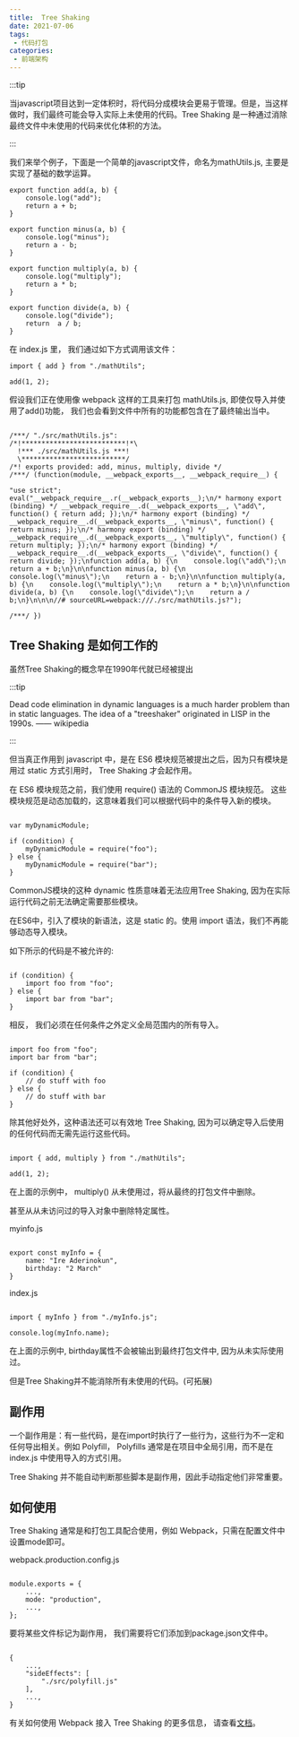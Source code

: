 ```yaml
---
title:  Tree Shaking
date: 2021-07-06
tags:
 - 代码打包
categories:
 - 前端架构
---
```


:::tip

当javascript项目达到一定体积时，将代码分成模块会更易于管理。但是，当这样做时，我们最终可能会导入实际上未使用的代码。Tree Shaking 是一种通过消除最终文件中未使用的代码来优化体积的方法。

:::

我们来举个例子，下面是一个简单的javascript文件，命名为mathUtils.js, 主要是实现了基础的数学运算。

```
export function add(a, b) {
    console.log("add");
    return a + b;
}

export function minus(a, b) {
    console.log("minus");
    return a - b;
}

export function multiply(a, b) {
    console.log("multiply");
    return a * b;
}

export function divide(a, b) {
    console.log("divide");
    return  a / b;
}

```

在 index.js 里， 我们通过如下方式调用该文件：

```
import { add } from "./mathUtils";

add(1, 2);

```

假设我们正在使用像 webpack 这样的工具来打包 mathUtils.js, 即使仅导入并使用了add()功能， 我们也会看到文件中所有的功能都包含在了最终输出当中。

```

/***/ "./src/mathUtils.js":
/*!**************************!*\
  !*** ./src/mathUtils.js ***!
  \**************************/
/*! exports provided: add, minus, multiply, divide */
/***/ (function(module, __webpack_exports__, __webpack_require__) {

"use strict";
eval("__webpack_require__.r(__webpack_exports__);\n/* harmony export (binding) */ __webpack_require__.d(__webpack_exports__, \"add\", function() { return add; });\n/* harmony export (binding) */ __webpack_require__.d(__webpack_exports__, \"minus\", function() { return minus; });\n/* harmony export (binding) */ __webpack_require__.d(__webpack_exports__, \"multiply\", function() { return multiply; });\n/* harmony export (binding) */ __webpack_require__.d(__webpack_exports__, \"divide\", function() { return divide; });\nfunction add(a, b) {\n    console.log(\"add\");\n    return a + b;\n}\n\nfunction minus(a, b) {\n    console.log(\"minus\");\n    return a - b;\n}\n\nfunction multiply(a, b) {\n    console.log(\"multiply\");\n    return a * b;\n}\n\nfunction divide(a, b) {\n    console.log(\"divide\");\n    return a / b;\n}\n\n\n//# sourceURL=webpack:///./src/mathUtils.js?");

/***/ })

```

## Tree Shaking 是如何工作的

虽然Tree Shaking的概念早在1990年代就已经被提出

:::tip

Dead code elimination in dynamic languages is a much harder problem than in static languages. The idea of a "treeshaker" originated in LISP in the 1990s.
—— wikipedia

:::

但当真正作用到 javascript 中，是在 ES6 模块规范被提出之后，因为只有模块是用过 static 方式引用时， Tree Shaking 才会起作用。

在 ES6 模块规范之前，我们使用 require() 语法的 CommonJS 模块规范。 这些模块规范是动态加载的，这意味着我们可以根据代码中的条件导入新的模块。


```

var myDynamicModule;

if (condition) {
    myDynamicModule = require("foo");
} else {
    myDynamicModule = require("bar");
} 

```

CommonJS模块的这种 dynamic 性质意味着无法应用Tree Shaking, 因为在实际运行代码之前无法确定需要那些模块。

在ES6中，引入了模块的新语法，这是 static 的。使用 import 语法，我们不再能够动态导入模块。

如下所示的代码是不被允许的:

```

if (condition) {
    import foo from "foo";
} else {
    import bar from "bar";
}

```

相反， 我们必须在任何条件之外定义全局范围内的所有导入。

```

import foo from "foo";
import bar from "bar";

if (condition) {
    // do stuff with foo
} else {
    // do stuff with bar
}

```

除其他好处外，这种语法还可以有效地 Tree Shaking, 因为可以确定导入后使用的任何代码而无需先运行这些代码。

```

import { add, multiply } from "./mathUtils";

add(1, 2);

```

在上面的示例中， multiply() 从未使用过，将从最终的打包文件中删除。

甚至从从未访问过的导入对象中删除特定属性。

myinfo.js

```

export const myInfo = {
    name: "Ire Aderinokun",
    birthday: "2 March"
}

```

index.js

```

import { myInfo } from "./myInfo.js";

console.log(myInfo.name);

```

在上面的示例中, birthday属性不会被输出到最终打包文件中, 因为从未实际使用过。

但是Tree Shaking并不能消除所有未使用的代码。(可拓展)

## 副作用

一个副作用是：有一些代码，是在import时执行了一些行为，这些行为不一定和任何导出相关。例如 Polyfill， Polyfills 通常是在项目中全局引用，而不是在 index.js 中使用导入的方式引用。

Tree Shaking 并不能自动判断那些脚本是副作用，因此手动指定他们非常重要。


## 如何使用

Tree Shaking 通常是和打包工具配合使用，例如 Webpack，只需在配置文件中设置mode即可。

webpack.production.config.js

```

module.exports = {
    ...,
    mode: "production",
    ...,
};

```

要将某些文件标记为副作用， 我们需要将它们添加到package.json文件中。

```

{
    ...,
    "sideEffects": [
        "./src/polyfill.js"
    ],
    ...,
}

```

有关如何使用 Webpack 接入 Tree Shaking 的更多信息， 请查看[文档](https://webpack.js.org/guides/tree-shaking/)。